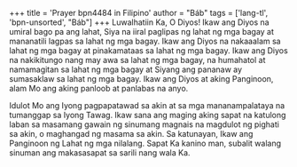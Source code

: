 +++
title = 'Prayer bpn4484 in Filipino'
author = "Báb"
tags = ['lang-tl', 'bpn-unsorted', "Báb"]
+++
Luwalhatiin Ka, O Diyos! Ikaw ang Diyos na umiral bago pa ang lahat, Siya na iiral paglipas ng lahat ng mga bagay at mananatili lagpas sa lahat ng mga bagay. Ikaw ang Diyos na nakaaalam sa lahat ng mga bagay at pinakamataas sa lahat ng mga bagay. Ikaw ang Diyos na nakikitungo nang may awa sa lahat ng mga bagay, na humahatol at namamagitan sa lahat ng mga bagay at Siyang ang pananaw ay sumasaklaw sa lahat ng mga bagay. Ikaw ang Diyos at aking Panginoon, alam Mo ang aking panloob at panlabas na anyo.

Idulot Mo ang Iyong pagpapatawad sa akin at sa mga mananampalataya na tumanggap sa Iyong Tawag. Ikaw sana ang maging aking sapat na katulong laban sa masamang gawain ng sinumang magnais na magdulot ng pighati sa akin, o maghangad ng masama sa akin. Sa katunayan, Ikaw ang Panginoon ng Lahat ng mga nilalang. Sapat Ka kanino man, subalit walang sinuman ang makasasapat sa sarili nang wala Ka.
